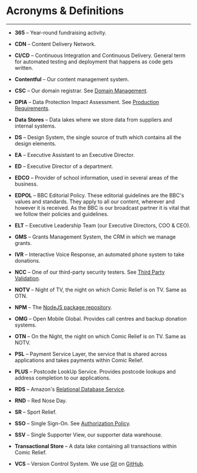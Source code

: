 # Acronyms & Definitions
***

- **365** – Year-round fundraising activity.

- **CDN** – Content Delivery Network.

- **CI/CD** – Continuous Integration and Continuous Delivery. General term for
  automated testing and deployment that happens as code gets written.

- **Contentful** – Our content management system.

- **CSC** – Our domain registrar. See
  [Domain Management](../backend/domain-management.md).

- **DPIA** – Data Protection Impact Assessment. See
  [Production Requirements](../service-delivery/prodreq.md#data-protection-impact-assessment-dpia).

- **Data Stores** – Data lakes where we store data from suppliers and internal
  systems.

- **DS** – Design System, the single source of truth which contains all the
  design elements.

- **EA** – Executive Assistant to an Executive Director.

- **ED** – Executive Director of a department.

- **EDCO** – Provider of school information, used in several areas of the
  business.

- **EDPOL** – BBC Editorial Policy. These editorial guidelines are the BBC's
  values and standards. They apply to all our content, wherever and however it
  is received. As the BBC is our broadcast partner it is vital that we follow
  their policies and guidelines.

- **ELT** – Executive Leadership Team (our Executive Directors, COO & CEO).

- **GMS** – Grants Management System, the CRM in which we manage grants.

- **IVR** – Interactive Voice Response, an automated phone system to take
  donations.

- **NCC** – One of our third-party security testers. See
  [Third Party Validation](../service-delivery/third-party-validation.md#ncc).

- **NOTV** – Night of TV, the night on which Comic Relief is on TV.
  Same as OTN.

- **NPM** – The [NodeJS package repository](https://www.npmjs.com/).

- **OMG** – Open Mobile Global. Provides call centres and backup donation
  systems.

- **OTN** – On the Night, the night on which Comic Relief is on TV.
  Same as NOTV.

- **PSL** – Payment Service Layer, the service that is shared across
  applications and takes payments within Comic Relief.

- **PLUS** – Postcode LookUp Service. Provides postcode lookups and address
  completion to our applications.

- **RDS** – Amazon's [Relational Database Service](https://aws.amazon.com/rds).

- **RND** – Red Nose Day.

- **SR** – Sport Relief.

- **SSO** – Single Sign-On. See
  [Authorization Policy](../service-delivery/authorization-policy.md#sso).

- **SSV** – Single Supporter View, our supporter data warehouse.

- **Transactional Store** – A data lake containing all transactions within
  Comic Relief.

- **VCS** – Version Control System. We use [Git](https://git-scm.com/) on
  [GitHub](https://github.com/).
